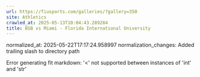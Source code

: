 ```yaml
---
url: https://fiusports.com/galleries/?gallery=350
site: Athletics
crawled_at: 2025-05-13T10:04:43.289284
title: BSB vs Miami - Florida International University
---
```

normalized_at: 2025-05-22T17:17:24.958997
normalization_changes: Added trailing slash to directory path

Error generating fit markdown: '<' not supported between instances of 'int' and 'str'